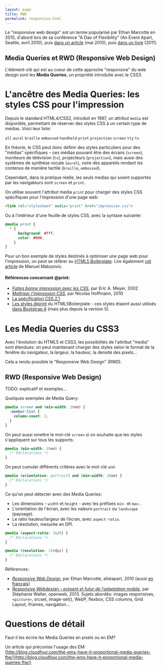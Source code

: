 ```yaml
---
layout: page
title: RWD
permalink: responsive.html
---
```


Le "responsive web design" est un terme popularisé par Ethan Marcotte en 2010, d'abord lors de sa conférence "A Dao of Flexibility" (An Event Apart, Seattle, avril 2010), puis [dans un article](http://alistapart.com/article/responsive-web-design) (mai 2010), puis [dans un livre](https://abookapart.com/products/responsive-web-design) (2011).

Media Queries et RWD (Responsive Web Design)
---------

L'élément-clé qui est au coeur de cette approche "responsive" du web design sont les **Media Queries**, un propriété introduite avec le CSS3.

L'ancêtre des Media Queries: les styles CSS pour l'impression
===

Depuis le standard HTML4/CSS2, introduit en 1997, un attribut `media` est disponible, permettant de réserver des styles CSS à un certain type de médias. Voici leur liste:

`all` `aural` `braille` `embossed` `handheld` `print` `projection` `screen` `tty` `tv`

En théorie, le CSS peut donc définir des styles particuliers pour des "médias" spécifiques – ces médias pouvant être des écrans (`screen`), moniteurs de télévision (`tv`), projecteurs (`projection`), mais aussi des systèmes de synthèse vocale (`aural`), voire des appareils rendant les contenus de manière tactile (`braille`, `embossed`). 

Cependant, dans la pratique réelle, les seuls medias qui soient supportés par les navigateurs sont `screen` et `print`.

On utilise souvent l'attribut media `print` pour charger des styles CSS spécifiques pour l'impression d'une page web:

```html
<link rel="stylesheet" media="print" href="impression.css">
```

Ou à l'intérieur d'une feuille de styles CSS, avec la syntaxe suivante:

```css
@media print {
  * { 
      background: #fff;
      color: #000;
    }
}
```

Pour un bon exemple de styles destinés à optimiser une page web pour l'impression, on peut se référer au [HTML5 Boilerplate](https://github.com/h5bp/html5-boilerplate/blob/main/dist/css/style.css#L182). Lire également [cet article](https://medium.com/@matuzo/i-totally-forgot-about-print-style-sheets-f1e6604cfd6#.npcr2tohy) de Manuel Matuzovic.

<h4>Références concernant @print:</h4> 

- *[Faites bonne impression avec les CSS](http://www.pompage.net/traduction/impression)*, par Eric A. Meyer, 2002
- *[Maîtriser l’impression CSS](http://openweb.eu.org/articles/maitriser_impression_css)*, par Nicolas Hoffmann, 2010
- [La spécification CSS 2.1](https://www.w3.org/TR/CSS21/media.html)
- [Les styles @print](https://github.com/h5bp/html5-boilerplate/blob/main/dist/css/style.css#L182) du HTML5Boilerplate - ces styles étaient aussi utilisés [dans Bootstrap 4](https://github.com/twbs/bootstrap/blob/6ffb0b48e455430f8a5359ed689ad64c1143fac2/dist/css/bootstrap.css#L10220) (mais plus depuis la version 5).

Les Media Queries du CSS3
===

Avec l'évolution du HTML5 et CSS3, les possibilités de l'attribut "media" sont étendues: on peut maintenant charger des styles selon le format de la fenêtre du navigateur, la largeur, la hauteur, la densité des pixels...

Cela a rendu possible le "Responsive Web Design" (RWD).

RWD (Responsive Web Design)
-----

TODO: explicatif et exemples...

Quelques exemples de Media Query:

```css
@media screen and (min-width: 20em) {
  .member-list {
    column-count: 2;	
  }
}
```

On peut aussi omettre le mot-clé `screen` si on souhaite que les styles s'appliquent sur tous les supports:

```css
@media (min-width: 20em) {
  /* Déclarations */
}
```

On peut cumuler différents critères avec le mot-clé `and`:

```css
@media (orientation: portrait) and (min-width: 20em) {
  /* Déclarations */
}
```

Ce qu'on peut détecter avec des Media Queries:

- Les dimensions - `width` et `height` - avec les préfixes `min-` et `max-`.
- L’orientation de l'écran, avec les valeurs `portrait` ou `landscape` (paysage).
- Le ratio hauteur/largeur de l’écran, avec `aspect-ratio`. 
- La résolution, mesurée en DPI.

```css
@media (aspect-ratio: 16/9) {
  /* Déclarations */
}

@media (resolution: 150dpi) {
  /* Déclarations */
}


```

Références:

- *[Responsive Web Design](http://alistapart.com/article/responsive-web-design)*, par Ethan Marcotte, alistapart, 2010
(aussi [en français](http://gobanclub.net/2010/11/17/responsive_webdesign_ethan_marcotte_trad_fr/))
- *[Responsive Webdesign – présent et futur de l’adaptation mobile](http://openweb.eu.org/articles/responsive-webdesign-present-et-futur-de-l-adaptation)*, par Stéphanie Walter, openweb, 2013. Sujets abordés: images responsives, `<picture>`, srcset, image-set(), WebP, flexbox, CSS columns, Grid Layout, iframes, navigation...

Questions de détail
=== 

Faut-il les écrire les Media Queries en pixels ou en EM?

Un article qui préconise l'usage des EM:    
[http://blog.cloudfour.com/the-ems-have-it-proportional-media-queries-ftw/](http://blog.cloudfour.com/the-ems-have-it-proportional-media-queries-ftw/)

